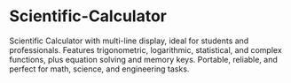 # Scientific-Calculator
Scientific Calculator with multi-line display, ideal for students and professionals. Features trigonometric, logarithmic, statistical, and complex functions, plus equation solving and memory keys. Portable, reliable, and perfect for math, science, and engineering tasks.
